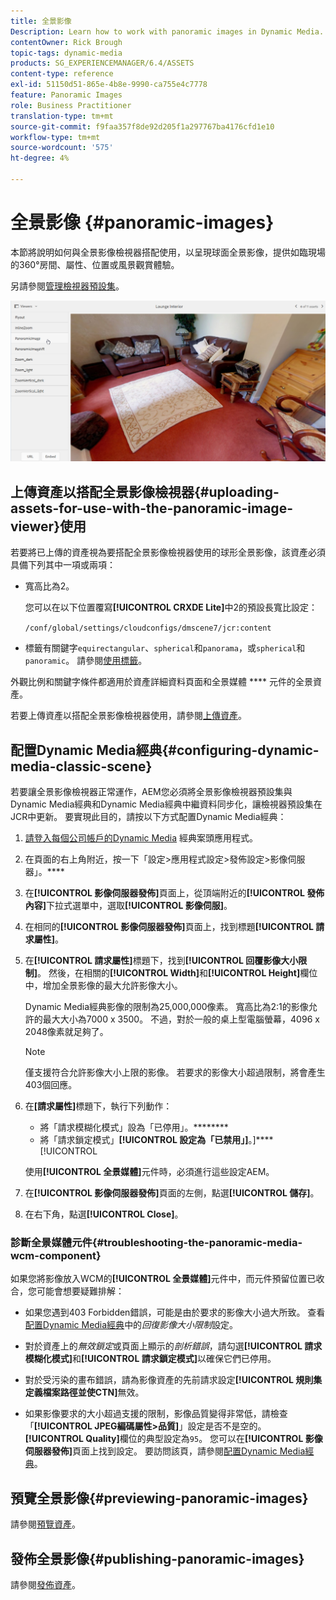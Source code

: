 ```yaml
---
title: 全景影像
Description: Learn how to work with panoramic images in Dynamic Media.
contentOwner: Rick Brough
topic-tags: dynamic-media
products: SG_EXPERIENCEMANAGER/6.4/ASSETS
content-type: reference
exl-id: 51150d51-865e-4b8e-9990-ca755e4c7778
feature: Panoramic Images
role: Business Practitioner
translation-type: tm+mt
source-git-commit: f9faa357f8de92d205f1a297767ba4176cfd1e10
workflow-type: tm+mt
source-wordcount: '575'
ht-degree: 4%

---
```


# 全景影像 {#panoramic-images}

本節將說明如何與全景影像檢視器搭配使用，以呈現球面全景影像，提供如臨現場的360°房間、屬性、位置或風景觀賞體驗。

另請參閱[管理檢視器預設集](managing-viewer-presets.md)。

![panoramic-image2](assets/panoramic-image2.png)

## 上傳資產以搭配全景影像檢視器{#uploading-assets-for-use-with-the-panoramic-image-viewer}使用

若要將已上傳的資產視為要搭配全景影像檢視器使用的球形全景影像，該資產必須具備下列其中一項或兩項：

* 寬高比為2。

   您可以在以下位置覆寫&#x200B;**[!UICONTROL CRXDE Lite]**&#x200B;中2的預設長寬比設定：

   `/conf/global/settings/cloudconfigs/dmscene7/jcr:content`

* 標籤有關鍵字`equirectangular`、`spherical`和`panorama`，或`spherical`和`panoramic`。 請參閱[使用標籤](/help/sites-authoring/tags.md)。

外觀比例和關鍵字條件都適用於資產詳細資料頁面和全景媒體 **** 元件的全景資產。

若要上傳資產以搭配全景影像檢視器使用，請參閱[上傳資產](managing-assets-touch-ui.md#uploading-assets)。

## 配置Dynamic Media經典{#configuring-dynamic-media-classic-scene}

若要讓全景影像檢視器正常運作，AEM您必須將全景影像檢視器預設集與Dynamic Media經典和Dynamic Media經典中繼資料同步化，讓檢視器預設集在JCR中更新。 要實現此目的，請按以下方式配置Dynamic Media經典：

1. [請登入每個公司帳戶的Dynamic Media](https://experienceleague.adobe.com/docs/dynamic-media-classic/using/intro/dynamic-media-classic-desktop-app.html?lang=en#system-requirements-dmc-app) 經典案頭應用程式。

1. 在頁面的右上角附近，按一下「設定>應用程式設定>發佈設定>影像伺服器」。****
1. 在&#x200B;**[!UICONTROL 影像伺服器發佈]**&#x200B;頁面上，從頂端附近的&#x200B;**[!UICONTROL 發佈內容]**&#x200B;下拉式選單中，選取&#x200B;**[!UICONTROL 影像伺服]**。

1. 在相同的&#x200B;**[!UICONTROL 影像伺服器發佈]**&#x200B;頁面上，找到標題&#x200B;**[!UICONTROL 請求屬性]**。
1. 在&#x200B;**[!UICONTROL 請求屬性]**&#x200B;標題下，找到&#x200B;**[!UICONTROL 回覆影像大小限制]**。 然後，在相關的&#x200B;**[!UICONTROL Width]**&#x200B;和&#x200B;**[!UICONTROL Height]**&#x200B;欄位中，增加全景影像的最大允許影像大小。

   Dynamic Media經典影像的限制為25,000,000像素。 寬高比為2:1的影像允許的最大大小為7000 x 3500。 不過，對於一般的桌上型電腦螢幕，4096 x 2048像素就足夠了。

   >[!NOTE]
   >
   >僅支援符合允許影像大小上限的影像。 若要求的影像大小超過限制，將會產生403個回應。

1. 在&#x200B;**[請求屬性]**&#x200B;標題下，執行下列動作：

   * 將「請求模糊化模式」設為「已停用」。********
   * 將「請求鎖定模式」**[!UICONTROL 設定為「已禁用」]**。]****[!UICONTROL 

   使用&#x200B;**[!UICONTROL 全景媒體]**&#x200B;元件時，必須進行這些設定AEM。

1. 在&#x200B;**[!UICONTROL 影像伺服器發佈]**&#x200B;頁面的左側，點選&#x200B;**[!UICONTROL 儲存]**。

1. 在右下角，點選&#x200B;**[!UICONTROL Close]**。

### 診斷全景媒體元件{#troubleshooting-the-panoramic-media-wcm-component}

如果您將影像放入WCM的&#x200B;**[!UICONTROL 全景媒體]**&#x200B;元件中，而元件預留位置已收合，您可能會想要疑難排解：

* 如果您遇到403 Forbidden錯誤，可能是由於要求的影像大小過大所致。 查看[配置Dynamic Media經典](#configuring-dynamic-media-classic-scene)中的&#x200B;*回復影像大小限制*&#x200B;設定。

* 對於資產上的&#x200B;*無效鎖定*&#x200B;或頁面上顯示的&#x200B;*剖析錯誤*，請勾選&#x200B;**[!UICONTROL 請求模糊化模式]**&#x200B;和&#x200B;**[!UICONTROL 請求鎖定模式]**&#x200B;以確保它們已停用。
* 對於受污染的畫布錯誤，請為影像資產的先前請求設定&#x200B;**[!UICONTROL 規則集定義檔案路徑並使CTN]**&#x200B;無效。
* 如果影像要求的大小超過支援的限制，影像品質變得非常低，請檢查「**[!UICONTROL JPEG編碼屬性>品質]**」設定是否不是空的。 **[!UICONTROL Quality]**&#x200B;欄位的典型設定為`95`。 您可以在&#x200B;**[!UICONTROL 影像伺服器發佈]**&#x200B;頁面上找到設定。 要訪問該頁，請參閱[配置Dynamic Media經典](#configuring-dynamic-media-classic-scene)。

## 預覽全景影像{#previewing-panoramic-images}

請參閱[預覽資產](previewing-assets.md)。

## 發佈全景影像{#publishing-panoramic-images}

請參閱[發佈資產](publishing-dynamicmedia-assets.md)。

